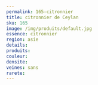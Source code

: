 ```yaml
---
permalink: 165-citronnier
title: citronnier de Ceylan
sku: 165
image: /img/produits/default.jpg
essence: citronnier
region: asie
details: 
produits:
couleur: 
densite: 
veines: sans
rarete: 
---
```

